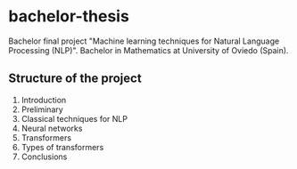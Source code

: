 # bachelor-thesis
Bachelor final project "Machine learning techniques for Natural Language Processing (NLP)". Bachelor in Mathematics at University of Oviedo (Spain).

## Structure of the project
1. Introduction
2. Preliminary
3. Classical techniques for NLP
4. Neural networks
5. Transformers
6. Types of transformers
7. Conclusions
